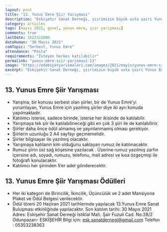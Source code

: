 ```yaml
---
layout: post
title: "13. Yunus Emre Şiir Yarışması"
description: "Eskişehir Sanat Derneği, şiirimizin büyük usta şairi Yunus Emre’mizi sanat ortamında anmak ve tanıtmak amacıyla geleneksel olarak her yıl düzenlediği Yunus Emre Sanat Buluşması etkinliklerinde ödül töreni olan Yunus Emre Şiir Yarışması düzenlemektedir."
category: articles
tags: [mayıs 2021, genel, yunus emre, şiir yarışması]
comments: true
lastDate: 1622322000    
dateHuman: "30 Mayıs 2021"
comTopic: "Serbest, Yunus Emre"
attendance: "Posta"
requirements: "İsteyen herkes katılabilir"
permalink: "yunus-emre-siir-yarismasi-13"
image: "https://edebiyatyarismalari.com/images/2021/mayis/yunus-emre-siir-yarismasi.jpg"
excerpt: "Eskişehir Sanat Derneği, şiirimizin büyük usta şairi Yunus Emre’mizi sanat ortamında anmak ve tanıtmak amacıyla geleneksel olarak her yıl düzenlediği Yunus Emre Sanat Buluşması etkinliklerinde ödül töreni olan Yunus Emre Şiir Yarışması düzenlemektedir."
---
```


## 13. Yunus Emre Şiir Yarışması
- Yarışma; bir konusu serbest olan şiirler, bir de Yunus Emre’yi yorumlayan, Yunus Emre için yazılmış şiirler diye iki ayrı konuda yapılmaktadır. 
- Katılımcı isterse, sadece birinde, isterse her ikisinde de katılabilir. 
- Yarışmaya tek şiir ile katılabilineceği gibi en çok 3 şiiri ile de katılabilinir. 
- Şiirler daha önce ödül almamış ve yayınlanmamış olması gerekiyor. 
- Şiirlerin uzunluğu 2 A4 sayfayı geçmemelidir. 
- Şiirler bilgisayar ile yazılmış olacaktır. 
- Yarışmaya katılanın kim olduğunu saklayan rumuz ile katılınacaktır.
- Rumuz şiirin üst sağ köşesine yazılacak . Üzerine rumuz yazılmış zarfın içersine adı, soyadı, rumuzu, telefonu, mail adresi ve kısa özgeçmişi ile fotoğrafı konulacaktır. 
- Katılımcı her şiirinden 5’er adet gönderecektir.

## 13. Yunus Emre Şiir Yarışması Ödülleri
- Her iki kategori de Birincilik, İkincilik, Üçüncülük ve 2 adet Mansiyona Plaket ve Ödül Belgesi verilecektir.
- Ödül töreni 20 Haziran 2021 tarihlerinde yapılacak 13.Yunus Emre Sanat Buluşması etkinliğinde yapılacaktır. Son katılım tarihi: 30 Mayıs 2021 Adres: Eskişehir Sanat Derneği İstiklal Mah. Şair Fuzuli Cad. No:28/2 Odunpazarı- ESKİŞEHİR Bilgi için: esk.sanatdernegi@gmail.com Telefon : 05353238363
